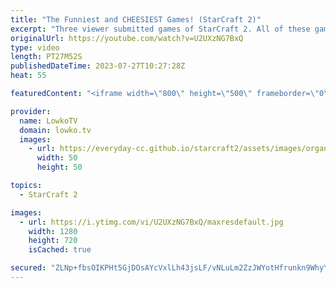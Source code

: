 ```yaml
---
title: "The Funniest and CHEESIEST Games! (StarCraft 2)"
excerpt: "Three viewer submitted games of StarCraft 2. All of these games feature very cheesy and aggressive SC2 build orders.  Support my work: https://patreon.com/lowkotv Lowko Merch: https://lowko.shop  00:00 Game 1 (Platinum League) 13:03 Game 2 (Grandmaster League) 24:02 Game 3 (Unranked)  My YouTube channels:"
originalUrl: https://youtube.com/watch?v=U2UXzNG7BxQ
type: video
length: PT27M52S
publishedDateTime: 2023-07-27T10:27:28Z
heat: 55

featuredContent: "<iframe width=\"800\" height=\"500\" frameborder=\"0\" src=\"https://www.youtube.com/embed/U2UXzNG7BxQ\" allow=\"accelerometer; autoplay; encrypted-media; gyroscope; picture-in-picture\" allowfullscreen></iframe>"

provider:
  name: LowkoTV
  domain: lowko.tv
  images:
    - url: https://everyday-cc.github.io/starcraft2/assets/images/organizations/lowko.tv-50x50.jpg
      width: 50
      height: 50

topics:
  - StarCraft 2

images:
  - url: https://i.ytimg.com/vi/U2UXzNG7BxQ/maxresdefault.jpg
    width: 1280
    height: 720
    isCached: true

secured: "ZLNp+fbsOIKPHt5GjDOsAYcVxlLh43jsLF/vNLuLm2ZzJWYotHfrunkn9WhyYkrg7de+d4bMAQzasYsA9mHqC4Mgtx75xbKPJrwZEUlYtEGbeAg0b93EyuqcjRz/9JQFaOUrHaP5mkCQ4C6mweKOY8dQ1jmRh1AGx+k6kUD3AOerml6al3TsAmQqyIPqj59L7DDKOP/a3YLmAQNWkrs7UY6F8aw8mHRTgpRPGxasDy1q8Pm8yB5+rvClaKQTZ5/KNkkCFh3fvItUNXGjBEtjNj62dRwOTjxp5XEoySEQPq49Jeslz9Sq1ZOQU1i9utangBiWFPs3atDAWtZHQlTDJIcTYZRdYOxvCCG2lqCvE8XeuNfC0GZ6gexO50RLtE6qXZHkPFwG0ONXDHRWkUVDnyIEExaNthOhcV66tI1nBHA=;cWGPsjLz0RpmeYWIIxmtrQ=="
---
```


